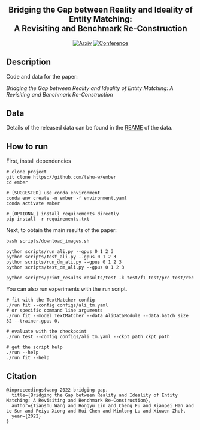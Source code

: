 <div align="center">

<h2 id="bridging-the-gap-between-reality-and-ideality-of-entity-matching-a-revisiting-and-benchmark-re-construction">Bridging the Gap between Reality and Ideality of Entity Matching:<br/>A Revisiting and Benchmark Re-Construction</h2>

<p>
<a href="https://arxiv.org/abs/2205.05889"><img src="http://img.shields.io/badge/arxiv-2205.05889-B31B1B.svg" alt="Arxiv" /></a>
<a href="https://ijcai-22.org"><img src="http://img.shields.io/badge/IJCAI-2022-4b44ce.svg" alt="Conference" /></a>
</p>

</div>

## Description
Code and data for the paper:

*Bridging the Gap between Reality and Ideality of Entity Matching: A Revisiting and Benchmark Re-Construction*

## Data
Details of the released data can be found in the [REAME](./data/ali/README.md) of the data.

## How to run
First, install dependencies
```console
# clone project
git clone https://github.com/tshu-w/ember
cd ember

# [SUGGESTED] use conda environment
conda env create -n ember -f environment.yaml
conda activate ember

# [OPTIONAL] install requirements directly
pip install -r requirements.txt
```

Next, to obtain the main results of the paper:
```console
bash scripts/download_images.sh

python scripts/run_ali.py --gpus 0 1 2 3
python scripts/test_ali.py --gpus 0 1 2 3
python scripts/run_dm_ali.py --gpus 0 1 2 3
python scripts/test_dm_ali.py --gpus 0 1 2 3

python scripts/print_results results/test -k test/f1 test/prc test/rec
```

You can also run experiments with the `run` script.
```console
# fit with the TextMatcher config
./run fit --config configs/ali_tm.yaml
# or specific command line arguments
./run fit --model TextMatcher --data AliDataModule --data.batch_size 32 --trainer.gpus 0,

# evaluate with the checkpoint
./run test --config configs/ali_tm.yaml --ckpt_path ckpt_path

# get the script help
./run --help
./run fit --help
```

## Citation
```
@inproceedings{wang-2022-bridging-gap,
  title={Bridging the Gap between Reality and Ideality of Entity Matching: A Revisiting and Benchmark Re-Construction},
  author={Tianshu Wang and Hongyu Lin and Cheng Fu and Xianpei Han and Le Sun and Feiyu Xiong and Hui Chen and Minlong Lu and Xiuwen Zhu},
  year={2022}
}
```
